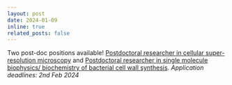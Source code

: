 ```yaml
---
layout: post
date: 2024-01-09
inline: true
related_posts: false
---
```

Two post-doc positions available! [Postdoctoral researcher in cellular super-resolution microscopy](https://warwick-careers.tal.net/vx/appcentre-ext/brand-4/spa-1/candidate/so/pm/1/pl/3/opp/822-Research-Fellow-107971-0124/en-GB) and [Postdoctoral researcher in single molecule biophysics/ biochemistry of bacterial cell wall synthesis](https://warwick-careers.tal.net/vx/appcentre-ext/brand-4/spa-1/candidate/so/pm/1/pl/3/opp/823-Research-Fellow-108072-0124/en-GB). *Application deadlines: 2nd Feb 2024*
